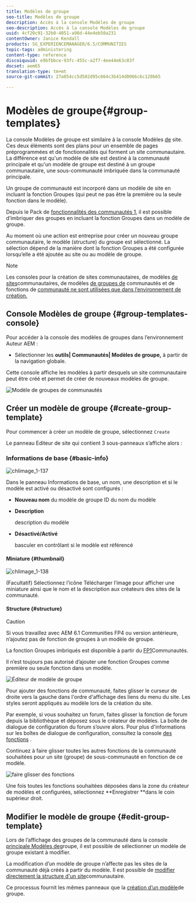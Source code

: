 ```yaml
---
title: Modèles de groupe
seo-title: Modèles de groupe
description: Accès à la console Modèles de groupe
seo-description: Accès à la console Modèles de groupe
uuid: 4cf20c91-32b0-4051-a98d-44e4eb50a231
contentOwner: Janice Kendall
products: SG_EXPERIENCEMANAGER/6.5/COMMUNITIES
topic-tags: administering
content-type: reference
discoiquuid: e9bfbbce-93fc-455c-a2f7-4ee44e63c03f
docset: aem65
translation-type: tm+mt
source-git-commit: 27a054cc5d502d95c664c3b414d0066c6c120b65

---
```



# Modèles de groupe{#group-templates}

La console Modèles de groupe est similaire à la console Modèles [de](/help/communities/sites.md) site. Ces deux éléments sont des plans pour un ensemble de pages préprogrammées et de fonctionnalités qui forment un site communautaire. La différence est qu&#39;un modèle de site est destiné à la communauté principale et qu&#39;un modèle de groupe est destiné à un groupe communautaire, une sous-communauté imbriquée dans la communauté principale.

Un groupe de communauté est incorporé dans un modèle de site en incluant la fonction [](/help/communities/functions.md#groups-function) Groupes (qui peut ne pas être la première ou la seule fonction dans le modèle).

Depuis le Pack de [fonctionnalités des communautés 1](/help/communities/deploy-communities.md#latestfeaturepack), il est possible d’imbriquer des groupes en incluant la fonction Groupes dans un modèle de groupe.

Au moment où une action est entreprise pour créer un nouveau groupe communautaire, le modèle (structure) du groupe est sélectionné. La sélection dépend de la manière dont la fonction Groupes a été configurée lorsqu’elle a été ajoutée au site ou au modèle de groupe.

>[!NOTE]
>
>Les consoles pour la création de sites [](/help/communities/sites-console.md)communautaires, de modèles [de sites](/help/communities/sites.md)communautaires, de modèles [de groupes de](/help/communities/tools-groups.md) communautés et de fonctions de [communauté ne sont utilisées que dans l’environnement de création.](/help/communities/functions.md)

## Console Modèles de groupe {#group-templates-console}

Pour accéder à la console des modèles de groupes dans l’environnement Auteur AEM :

* Sélectionner les **outils| Communautés| Modèles de groupe,** à partir de la navigation globale.

Cette console affiche les modèles à partir desquels un site [](/help/communities/sites-console.md) communautaire peut être créé et permet de créer de nouveaux modèles de groupe.

![Modèle de groupes de communautés](assets/groups-template.png)

## Créer un modèle de groupe {#create-group-template}

Pour commencer à créer un modèle de groupe, sélectionnez `Create`

Le panneau Editeur de site qui contient 3 sous-panneaux s’affiche alors :

### Informations de base {#basic-info}

![chlimage_1-137](assets/chlimage_1-137.png)

Dans le panneau Informations de base, un nom, une description et si le modèle est activé ou désactivé sont configurés :

* **Nouveau nom** du modèle de groupe ID du nom du modèle

* **Description**

   description du modèle

* **Désactivé/Activé**

   basculer en contrôlant si le modèle est référencé

#### Miniature {#thumbnail}

![chlimage_1-138](assets/chlimage_1-138.png)

(Facultatif) Sélectionnez l’icône Télécharger l’image pour afficher une miniature ainsi que le nom et la description aux créateurs des sites de la communauté.

#### Structure {#structure}

>[!CAUTION]
>
>Si vous travaillez avec AEM 6.1 Communities FP4 ou version antérieure, n’ajoutez pas de fonction de groupes à un modèle de groupe.
>
>La fonction Groupes imbriqués est disponible à partir du [FP1](/help/communities/communities.md#latestfeaturepack)Communautés.
>
>Il n’est toujours pas autorisé d’ajouter une fonction Groupes comme première ou seule fonction dans un modèle.

![Éditeur de modèle de groupe](assets/template-editor.png)

Pour ajouter des fonctions de communauté, faites glisser le curseur de droite vers la gauche dans l&#39;ordre d&#39;affichage des liens du menu du site. Les styles seront appliqués au modèle lors de la création du site.

Par exemple, si vous souhaitez un forum, faites glisser la fonction de forum depuis la bibliothèque et déposez sous le créateur de modèles. La boîte de dialogue de configuration du forum s’ouvre alors. Pour plus d&#39;informations sur les boîtes de dialogue de configuration, consultez la console [des fonctions](/help/communities/functions.md) .

Continuez à faire glisser toutes les autres fonctions de la communauté souhaitées pour un site (groupe) de sous-communauté en fonction de ce modèle.

![faire glisser des fonctions](assets/dragfunctions.png)

Une fois toutes les fonctions souhaitées déposées dans la zone du créateur de modèles et configurées, sélectionnez **Enregistrer **dans le coin supérieur droit.

## Modifier le modèle de groupe {#edit-group-template}

Lors de l’affichage des groupes de la communauté dans la console [principale Modèles de](#group-templates-console)groupe, il est possible de sélectionner un modèle de groupe existant à modifier.

La modification d’un modèle de groupe n’affecte pas les sites de la communauté déjà créés à partir du modèle. Il est possible de [modifier directement la structure d&#39;un site](/help/communities/sites-console.md#modify-structure)communautaire.

Ce processus fournit les mêmes panneaux que la [création d’un modèle](#create-group-template)de groupe.
